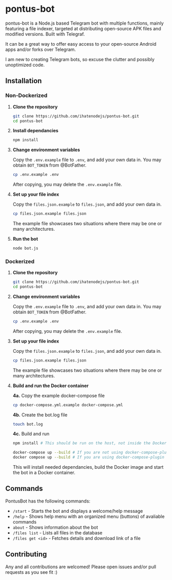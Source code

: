 # pontus-bot
pontus-bot is a Node.js based Telegram bot with multiple functions, mainly featuring a file indexer, targeted at distributing open-source APK files and modified versions. Built with Telegraf.

It can be a great way to offer easy access to your open-source Android apps and/or forks over Telegram.

I am new to creating Telegram bots, so excuse the clutter and possibly unoptimized code.

## Installation
### Non-Dockerized
1. **Clone the repository**
   ```bash
   git clone https://github.com/ihatenodejs/pontus-bot.git
   cd pontus-bot
   ```
2. **Install dependancies**
   ```bash
   npm install
   ```
3. **Change environment variables**

   Copy the `.env.example` file to `.env`, and add your own data in. You may obtain `BOT_TOKEN` from @BotFather.

   ```bash
   cp .env.example .env
   ```

   After copying, you may delete the `.env.example` file.
4. **Set up your file index**

   Copy the `files.json.example` to `files.json`, and add your own data in.

   ```bash
   cp files.json.example files.json
   ```

   The example file showcases two situations where there may be one or many architectures.
5. **Run the bot**
   ```bash
   node bot.js
   ```
### Dockerized
1. **Clone the repository**
   ```bash
   git clone https://github.com/ihatenodejs/pontus-bot.git
   cd pontus-bot
   ```

2. **Change environment variables**

   Copy the `.env.example` file to `.env`, and add your own data in. You may obtain `BOT_TOKEN` from @BotFather.

   ```bash
   cp .env.example .env
   ```

   After copying, you may delete the `.env.example` file.

3. **Set up your file index**

   Copy the `files.json.example` to `files.json`, and add your own data in.

   ```bash
   cp files.json.example files.json
   ```

   The example file showcases two situations where there may be one or many architectures.

4. **Build and run the Docker container**

   **4a.** Copy the example docker-compose file
   ```bash
   cp docker-compose.yml.example docker-compose.yml
   ```
   **4b.** Create the bot.log file
   ```bash
   touch bot.log
   ```
   **4c.** Build and run
   ```bash
   npm install # This should be run on the host, not inside the Docker container

   docker-compose up --build # If you are not using docker-compose-plugin
   docker compose up --build # If you are using docker-compose-plugin
   ```

   This will install needed dependancies, build the Docker image and start the bot in a Docker container.

## Commands
PontusBot has the following commands:

- `/start` - Starts the bot and displays a welcome/help message
- `/help` - Shows help menu with an organized menu (buttons) of avaliable commands
- `about` - Shows information about the bot
- `/files list` - Lists all files in the database
- `/files get <id>` - Fetches details and download link of a file

## Contributing
Any and all contributions are welcomed! Please open issues and/or pull requests as you see fit :)